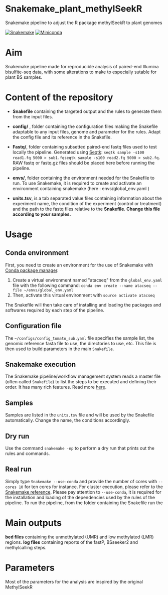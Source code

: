 # Snakemake_plant_methylSeekR
Snakemake pipeline to adjust the R package methylSeekR to plant genomes

[![Snakemake](https://img.shields.io/badge/snakemake-≥5.2.0-brightgreen.svg)](https://snakemake.bitbucket.io)
[![Miniconda](https://img.shields.io/badge/miniconda-blue.svg)](https://conda.io/miniconda)


# Aim

Snakemake pipeline made for reproducible analysis of paired-end Illumina bisulfite-seq data, with some alterations to make to especially sutable for plant BS samples.





# Content of the repository

- **Snakefile** containing the targeted output and the rules to generate them from the input files.

- **config/** , folder containing the configuration files making the Snakefile adaptable to any input files, genome and parameter for the rules. Adapt the config file and its reference in the Snakefile.

- **Fastq/**, folder containing subsetted paired-end fastq files used to test locally the pipeline. Generated using [Seqtk](https://github.com/lh3/seqtk): `seqtk sample -s100 read1.fq 5000 > sub1.fqseqtk sample -s100 read2.fq 5000 > sub2.fq`. RAW fastq or fastq.gz files should be placed here before running the pipeline.

- **envs/**, folder containing the environment needed for the Snakefile to run. To use Snakemake, it is required to create and activate an environment containing snakemake (here : envs/global_env.yaml )

- **units.tsv**, is a tab separated value files containing information about the experiment name, the condition of the experiment (control or treatment) and the path to the fastq files relative to the **Snakefile**. **Change this file according to your samples.**


# Usage

## Conda environment

First, you need to create an environment for the use of Snakemake with [Conda package manager](https://conda.io/docs/using/envs.html).
1. Create a virtual environment named "atacseq" from the `global_env.yaml` file with the following command: `conda env create --name atacseq --file ~/envs/global_env.yaml`
2. Then, activate this virtual environment with `source activate atacseq`

The Snakefile will then take care of installing and loading the packages and softwares required by each step of the pipeline.

## Configuration file
The `~/configs/config_tomato_sub.yaml` file specifies the sample list, the genomic reference fasta file to use, the directories to use, etc. This file is then used to build parameters in the main `Snakefile`.

## Snakemake execution
The Snakemake pipeline/workflow management system reads a master file (often called `Snakefile`) to list the steps to be executed and defining their order.
It has many rich features. Read more [here](https://snakemake.readthedocs.io/en/stable/).

## Samples
Samples are listed in the `units.tsv` file and will be used by the Snakefile automatically. Change the name, the conditions accordingly.

## Dry run
Use the command `snakemake -np` to perform a dry run that prints out the rules and commands.

## Real run
Simply type `Snakemake --use-conda` and provide the number of cores with `--cores 10` for ten cores for instance.
For cluster execution, please refer to the [Snakemake reference](https://snakemake.readthedocs.io/en/stable/executable.html#cluster-execution).
Please pay attention to `--use-conda`, it is required for the installation and loading of the dependencies used by the rules of the pipeline.
To run the pipeline, from the folder containing the Snakefile run the

# Main outputs
**bed files** containing the unmethylated (UMR) and low methylated (LMR) regions.
**log files** containing reports of the fastP, BSseeker2 and methylcalling steps.

# Parameters

Most of the parameters for the analysis are inspired by the original MethylSeekR 
